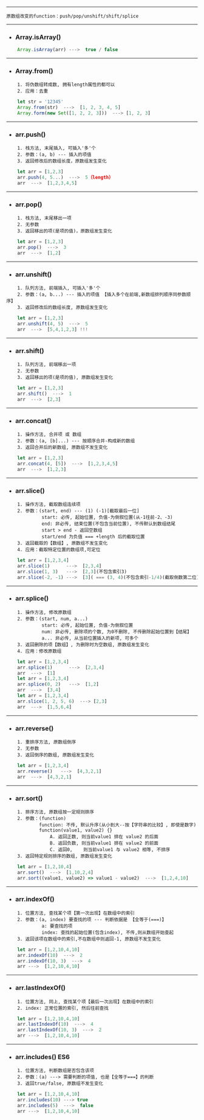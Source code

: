 * * * * * * * * * * * * * * * * * ** * * * * * * * * * * * * * * * * * 
    原数组改变的function：push/pop/unshift/shift/splice
* * * * * * * * * * * * * * * * * ** * * * * * * * * * * * * * * * * * 
+ ### **Array.isArray()**
```javascript
    Array.isArray(arr) --->  true / false
```
* * * * * * * * * * * * * * * * * * * * * * * * * * * * * * * * * * * * 
+ ### **Array.from()**
```
    1. 将伪数组转成数, 拥有length属性的都可以
    2. 应用：去重
```
```javascript
    let str = '12345'
    Array.from(str)  --->  [1, 2, 3, 4, 5]
    Array.form(new Set([1, 2, 2, 3]))  ---> [1, 2, 3]
```
* * * * * * * * * * * * * * * * * * * * * * * * * * * * * * * * * * * * 
+ ### **arr.push()**
```
    1. 栈方法, 末尾插入, 可插入'多'个
    2. 参数：(a, b) --- 插入的项值
    3. 返回修改后的数组长度，原数组发生变化
```
```javascript
    let arr = [1,2,3]
    arr.push(4, 5...)  --->  5（length）
    arr  --->  [1,2,3,4,5]
```
* * * * * * * * * * * * * * * * * * * * * * * * * * * * * * * * * * * * 
+ ### **arr.pop()**
```
    1. 栈方法, 末尾移出一项
    2. 无参数
    3. 返回移出的项(是项的值)，原数组发生变化
```
```javascript
    let arr = [1,2,3]
    arr.pop()  --->  3
    arr  --->  [1,2]
```
* * * * * * * * * * * * * * * * * * * * * * * * * * * * * * * * * * * * 
+ ### **arr.unshift()**
```
    1. 队列方法, 前端插入, 可插入'多'个
    2. 参数：(a, b...) --- 插入的项值 【插入多个在前端,新数组排列顺序同参数顺序】
    3. 返回修改后的数组长度, 原数组发生变化
```
```javascript
    let arr = [1,2,3]
    arr.unshift(4, 5)  --->  5
    arr  --->  [5,4,1,2,3] !!!
```
* * * * * * * * * * * * * * * * * * * * * * * * * * * * * * * * * * * * 
+ ### **arr.shift()**
```
    1. 队列方法, 前端移出一项
    2. 无参数
    3. 返回移出的项(是项的值), 原数组发生变化
```
```javascript
    let arr = [1,2,3]
    arr.shift()  --->  1
    arr  --->  [2,3]
```
* * * * * * * * * * * * * * * * * * * * * * * * * * * * * * * * * * * * 
+ ### **arr.concat()**
```
    1. 操作方法, 合并项 或 数组
    2. 参数：(a, [b]...) --- 按顺序合并-构成新的数组
    3. 返回合并后的新数组, 原数组不发生变化
```
```javascript
    let arr = [1,2,3]
    arr.concat(4, [5])  --->  [1,2,3,4,5]
    arr  --->  [1,2,3]
```
* * * * * * * * * * * * * * * * * * * * * * * * * * * * * * * * * * * * 
+ ### **arr.slice()**
```
    1. 操作方法, 截取数组连续项
    2. 参数：(start, end) --- (1) (-1)[截取最后一位]
             start: 必传, 起始位置, 负值-为倒叙位置(从-1往前-2、-3)
             end: 非必传, 结束位置(不包含当前位置), 不传默认到数组结尾
             start > end - 返回空数组
             start/end 为负值 === +length 后的截取位置
    3. 返回截取的【数组】, 原数组不发生变化
    4. 应用：截取特定位置的数组项,可定位
```
```javascript
    let arr = [1,2,3,4]
    arr.slice(1)      --->  [2,3,4]
    arr.slice(1, 3)   --->  [2,3](不包含索引3)
    arr.slice(-2, -1) --->  [3]( === (3, 4)(不包含索引-1/4)(截取倒数第二位))
```
* * * * * * * * * * * * * * * * * * * * * * * * * * * * * * * * * * * * 
+ ### **arr.splice()**
```
    1. 操作方法, 修改原数组
    2. 参数：(start, num, a...)
             start: 必传, 起始位置, 负值-为倒叙位置
             num: 非必传, 删除项的个数, 为0不删除, 不传删除起始位置到【结尾】
             a... 非必传, 从当前位置插入的新项, 可多个
    3. 返回删除的项【数组】, 为删除时为空数组, 原数组发生变化
    4. 应用：修改原数组
```
```javascript
    let arr = [1,2,3,4]
    arr.splice(1)      --->  [2,3,4]
    arr  --->  [1]
    let arr = [1,2,3,4]
    arr.splice(0, 2)   --->  [1,2]
    arr  --->  [3,4]
    let arr = [1,2,3,4]
    arr.slice(1, 2, 5, 6)  ---> [2,3]
    arr  --->  [1,5,6,4]
```
* * * * * * * * * * * * * * * * * * * * * * * * * * * * * * * * * * * * 
+ ### **arr.reverse()**
```
    1. 重排序方法, 原数组倒序
    2. 无参数
    3. 返回倒序的数组, 原数组发生变化
```
```javascript
    let arr = [1,2,3,4]
    arr.reverse()   --->  [4,3,2,1]
    arr  --->  [4,3,2,1]
```
* * * * * * * * * * * * * * * * * * * * * * * * * * * * * * * * * * * * 
+ ### **arr.sort()**
```
    1. 排序方法, 原数组按一定规则排序
    2. 参数：(function)
            function: 不传, 默认升序(从小到大--按【字符串的比较】, 即使是数字)
            function(value1, value2) {}
                A. 返回正数, 则当前value1 排在 value2 的后面
                B. 返回负数, 则当前value1 排在 value2 的前面
                C. 返回0,    则当前value1 与 value2 相等, 不排序
    3. 返回特定规则排序的数组, 原数组发生变化
```
```javascript
    let arr = [1,2,10,4]
    arr.sort()  --->  [1,10,2,4]
    arr.sort((value1, value2) => value1 - value2)  --->  [1,2,4,10]
```
* * * * * * * * * * * * * * * * * * * * * * * * * * * * * * * * * * * * 
+ ### **arr.indexOf()**
```
    1. 位置方法, 查找某个项【第一次出现】在数组中的索引
    2. 参数：(a, index) 要查找的项 --- 判断依据是 【全等于(===)】
             a: 要查找的项
             index: 查找的起始位置(包含index), 不传,则从数组开始查起
    3. 返回该项在数组中的索引,不在数组中则返回-1, 原数组不发生变化
```
```javascript
    let arr = [1,2,10,4,10]
    arr.indexOf(10)  --->  2
    arr.indexOf(10, 3)  --->  4
    arr --->  [1,2,10,4,10]
```
* * * * * * * * * * * * * * * * * * * * * * * * * * * * * * * * * * * * 
+ ### **arr.lastIndexOf()**
```
    1. 位置方法, 同上, 查找某个项【最后一次出现】在数组中的索引
    2. index: 正常位置的索引, 然后往前查找
```
```javascript
    let arr = [1,2,10,4,10]
    arr.lastIndexOf(10)  --->  4
    arr.lastIndexOf(10, 3)  --->  2
    arr --->  [1,2,10,4,10]
```
* * * * * * * * * * * * * * * * * * * * * * * * * * * * * * * * * * * * 
+ ### **arr.includes()** ES6
```
    1. 位置方法, 判断数组是否包含该项
    2. 参数：(a) ---> 需要判断的项值, 也是【全等于===】的判断
    3. 返回true/false, 原数组不发生变化
```
```javascript
    let arr = [1,2,10,4,10]
    arr.includes(10) ---> true
    arr.includes(5)  --->  false
    arr --->  [1,2,10,4,10]
```
























